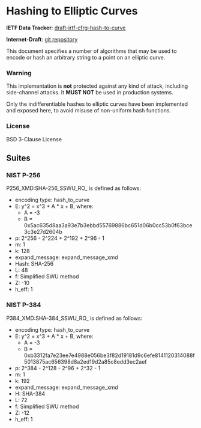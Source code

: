 # Hashing to Elliptic Curves

**IETF Data Tracker**: [draft-irtf-cfrg-hash-to-curve](https://datatracker.ietf.org/doc/draft-irtf-cfrg-hash-to-curve)

**Internet-Draft**: [git repository](https://github.com/cfrg/draft-irtf-cfrg-hash-to-curve)

This document specifies a number of algorithms that may be used to encode or hash an arbitrary string to a point on an elliptic curve.

### Warning

This implementation is **not** protected against any kind of attack,
including side-channel attacks. It **MUST NOT** be used in production systems.

Only the indifferentiable hashes to elliptic curves have been implemented and 
exposed here, to avoid misuse of non-uniform hash functions.

### License

BSD 3-Clause License

## Suites 
### NIST P-256
P256_XMD:SHA-256_SSWU_RO_ is defined as follows:
- encoding type: hash_to_curve
- E: y^2 = x^3 + A * x + B, where:
    - A = -3
    - B = 0x5ac635d8aa3a93e7b3ebbd55769886bc651d06b0cc53b0f63bce3c3e27d2604b
- p: 2^256 - 2^224 + 2^192 + 2^96 - 1
- m: 1
- k: 128
- expand_message: expand_message_xmd
- Hash: SHA-256
- L: 48
- f: Simplified SWU method
- Z: -10
- h_eff: 1
### NIST P-384
P384_XMD:SHA-384_SSWU_RO_ is defined as follows:
- encoding type: hash_to_curve
- E: y^2 = x^3 + A * x + B, where:
    - A = -3
    - B = 0xb3312fa7e23ee7e4988e056be3f82d19181d9c6efe8141120314088f5013875ac656398d8a2ed19d2a85c8edd3ec2aef
- p: 2^384 - 2^128 - 2^96 + 2^32 - 1
- m: 1
- k: 192
- expand_message: expand_message_xmd
- H: SHA-384
- L: 72
- f: Simplified SWU method
- Z: -12
- h_eff: 1


